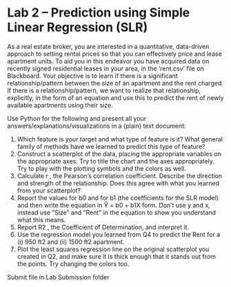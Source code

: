# Lab 2 – Prediction using Simple Linear Regression (SLR)  

As a real estate broker, you are interested in a quantitative, data-driven approach to setting rental prices so that you can effectively price and lease apartment units. To aid you in this endeavor you have acquired data on recently signed residential leases in your area, in the ‘rent.csv’ file on Blackboard. Your objective is to learn if there is a significant relationship/pattern between the size of an apartment and the rent charged. If there is a relationship/pattern, we want to realize that relationship, explicitly, in the form of an equation and use this to predict the rent of newly available apartments using their size.   

Use Python for the following and present all your answers/explanations/visualizations in a (plain) text document: 

1. Which feature is your target and what type of feature is it? What general family of methods have we learned to predict this type of feature? 
2. Construct a scatterplot of the data, placing the appropriate variables on the appropriate axes. Try to title the chart and the axes appropriately. Try to play with the plotting symbols and the colors as well. 
3. Calculate r , the Pearson’s correlation coefficient. Describe the direction and strength of the relationship. Does this agree with what you learned from your scatterplot? 
4. Report the values for b0 and for b1 (the coefficients for the SLR model) and then write the equation in Ŷ = b0 + b1X form. Don’t use y and x, instead use “Size” and “Rent” in the equation to show you understand what this means. 
5. Report R2 , the Coefficient of Determination, and interpret it. 
6. Use the regression model you learned from Q4 to predict the Rent for a (i) 950 ft2 and (ii) 1500 ft2 apartment.
7. Plot the least squares regression line on the original scatterplot you created in Q2, and make sure it is thick enough that it stands out from the points. Try changing the colors too.

Submit file in Lab Submission folder 
